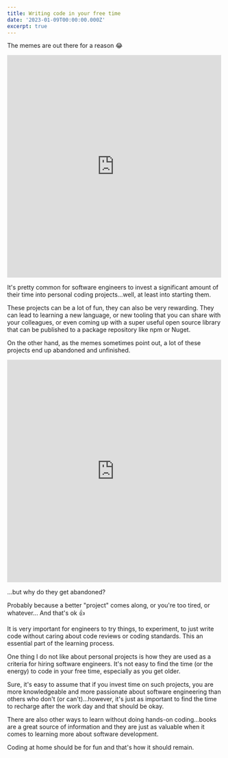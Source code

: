 ```yaml
---
title: Writing code in your free time
date: '2023-01-09T00:00:00.000Z'
excerpt: true
---
```


The memes are out there for a reason :joy:

<iframe id="reddit-embed" src="https://www.redditmedia.com/r/ProgrammerHumor/comments/q6eawf/personal_projects/?ref_source=embed&amp;ref=share&amp;embed=true&amp;theme=dark&amp;showedits=false&amp;created=2023-01-10T21%3A13%3A29.789Z" sandbox="allow-scripts allow-same-origin allow-popups" style="border: none;" height="520" width="500" scrolling="no"></iframe>

It's pretty common for software engineers to invest a significant amount of their time into personal coding projects...well, at least into starting them.

<!--more-->

These projects can be a lot of fun, they can also be very rewarding. They can lead to learning a new language, or new tooling that you can share with your colleagues, or even coming up with a super useful open source library that can be published to a package repository like npm or Nuget.

On the other hand, as the memes sometimes point out, a lot of these projects end up abandoned and unfinished.

<iframe id="reddit-embed" src="https://www.redditmedia.com/r/ProgrammerHumor/comments/nzi4ba/personal_projects_arent_meant_to_be_finished/?ref_source=embed&amp;ref=share&amp;embed=true&amp;theme=dark&amp;showedits=false&amp;created=2023-01-10T21%3A44%3A25.690Z" sandbox="allow-scripts allow-same-origin allow-popups" style="border: none;" height="520" width="500" scrolling="no"></iframe>

...but why do they get abandoned?

Probably because a better "project" comes along, or you're too tired, or whatever...
And that's ok :thumbsup:

It is very important for engineers to try things, to experiment, to just write code without caring about code reviews or coding standards. This an essential part of the learning process.

One thing I do not like about personal projects is how they are used as a criteria for hiring software engineers.
It's not easy to find the time (or the energy) to code in your free time, especially as you get older.

Sure, it's easy to assume that if you invest time on such projects, you are more knowledgeable and more passionate about software engineering than others who don't (or can't)...however, it's just as important to find the time to recharge after the work day and that should be okay.

There are also other ways to learn without doing hands-on coding...books are a great source of information and they are just as valuable when it comes to learning more about software development.

Coding at home should be for fun and that's how it should remain.

